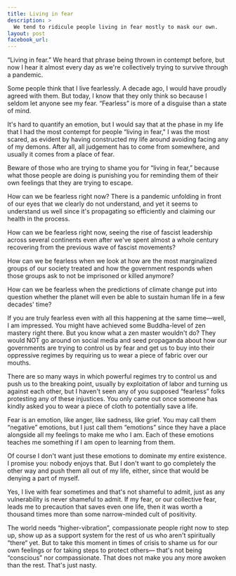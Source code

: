 ```yaml
---
title: Living in fear
description: >
  We tend to ridicule people living in fear mostly to mask our own.
layout: post
facebook_url: 
---
```


“Living in fear.” We heard that phrase being thrown in contempt before, but now I hear it almost every day as we're collectively trying to survive through a pandemic.

Some people think that I live fearlessly. A decade ago, I would have proudly agreed with them. But today, I know that they only think so because I seldom let anyone see my fear. “Fearless” is more of a disguise than a state of mind.

It's hard to quantify an emotion, but I would say that at the phase in my life that I had the most contempt for people “living in fear," I was the most scared, as evident by having constructed my life around avoiding facing any of my demons. After all, all judgement has to come from somewhere, and usually it comes from a place of fear.

Beware of those who are trying to shame you for “living in fear,” because what those people are doing is punishing you for reminding them of their own feelings that they are trying to escape.

How can we be fearless right now? There is a pandemic unfolding in front of our eyes that we clearly do not understand, and yet it seems to understand us well since it's propagating so efficiently and claiming our health in the process.

How can we be fearless right now, seeing the rise of fascist leadership across several continents even after we've spent almost a whole century recovering from the previous wave of fascist movements?

How can we be fearless when we look at how are the most marginalized groups of our society treated and how the government responds when those groups ask to not be imprisoned or killed anymore?

How can we be fearless when the predictions of climate change put into question whether the planet will even be able to sustain human life in a few decades' time?

If you are truly fearless even with all this happening at the same time—well, I am impressed. You might have achieved some Buddha-level of zen mastery right there. But you know what a zen master wouldn't do? They would NOT go around on social media and seed propaganda about how our governments are trying to control us by fear and get us to buy into their oppressive regimes by requiring us to wear a piece of fabric over our mouths.

There are so many ways in which powerful regimes try to control us and push us to the breaking point, usually by exploitation of labor and turning us against each other, but I haven't seen any of you supposed “fearless” folks protesting any of these injustices. You only came out once someone has kindly asked you to wear a piece of cloth to potentially save a life.

Fear is an emotion, like anger, like sadness, like grief. You may call them “negative” emotions, but I just call them “emotions” since they have a place alongside all my feelings to make me who I am. Each of these emotions teaches me something if I am open to learning from them.

Of course I don't want just these emotions to dominate my entire existence. I promise you: nobody enjoys that. But I don't want to go completely the other way and push them all out of my life, either, since that would be denying a part of myself.

Yes, I live with fear sometimes and that's not shameful to admit, just as any vulnerability is never shameful to admit. If my fear, or our collective fear, leads me to precaution that saves even one life, then it was worth a thousand times more than some narrow-minded cult of positivity.

The world needs “higher-vibration”, compassionate people right now to step up, show up as a support system for the rest of us who aren't spiritually “there“ yet. But to take this moment in times of crisis to shame us for our own feelings or for taking steps to protect others— that's not being “conscious” nor compassionate. That does not make you any more awoken than the rest. That's just nasty.
